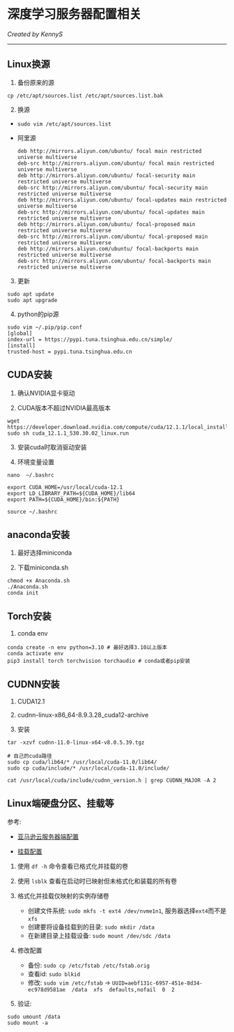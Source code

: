 # 深度学习服务器配置相关

*Created by KennyS*

---


## Linux换源

1. 备份原来的源

`cp /etc/apt/sources.list /etc/apt/sources.list.bak`

2. 换源

- `sudo vim /etc/apt/sources.list`

- 阿里源
    ```
    deb http://mirrors.aliyun.com/ubuntu/ focal main restricted universe multiverse
    deb-src http://mirrors.aliyun.com/ubuntu/ focal main restricted universe multiverse
    deb http://mirrors.aliyun.com/ubuntu/ focal-security main restricted universe multiverse
    deb-src http://mirrors.aliyun.com/ubuntu/ focal-security main restricted universe multiverse
    deb http://mirrors.aliyun.com/ubuntu/ focal-updates main restricted universe multiverse
    deb-src http://mirrors.aliyun.com/ubuntu/ focal-updates main restricted universe multiverse
    deb http://mirrors.aliyun.com/ubuntu/ focal-proposed main restricted universe multiverse
    deb-src http://mirrors.aliyun.com/ubuntu/ focal-proposed main restricted universe multiverse
    deb http://mirrors.aliyun.com/ubuntu/ focal-backports main restricted universe multiverse
    deb-src http://mirrors.aliyun.com/ubuntu/ focal-backports main restricted universe multiverse
    ```

3. 更新

```
sudo apt update
sudo apt upgrade
```

4. python的pip源

```
sudo vim ~/.pip/pip.conf
[global]
index-url = https://pypi.tuna.tsinghua.edu.cn/simple/ 
[install]
trusted-host = pypi.tuna.tsinghua.edu.cn
```


## CUDA安装

1. 确认NVIDIA显卡驱动

2. CUDA版本不超过NVIDIA最高版本

```
wget https://developer.download.nvidia.com/compute/cuda/12.1.1/local_installers/cuda_12.1.1_530.30.02_linux.run
sudo sh cuda_12.1.1_530.30.02_linux.run
```

3. 安装cuda时取消驱动安装

4. 环境变量设置

```
nano  ~/.bashrc

export CUDA_HOME=/usr/local/cuda-12.1
export LD_LIBRARY_PATH=${CUDA_HOME}/lib64
export PATH=${CUDA_HOME}/bin:${PATH}

source ~/.bashrc
```


## anaconda安装

1. 最好选择miniconda

2. 下载miniconda.sh

```
chmod +x Anaconda.sh
./Anaconda.sh
conda init
```


## Torch安装

1. conda env

```
conda create -n env python=3.10 # 最好选择3.10以上版本
conda activate env
pip3 install torch torchvision torchaudio # conda或者pip安装
```


## CUDNN安装

1. CUDA12.1

2. cudnn-linux-x86_64-8.9.3.28_cuda12-archive

3. 安装

```
tar -xzvf cudnn-11.0-linux-x64-v8.0.5.39.tgz

# 自己的cuda路径
sudo cp cuda/lib64/* /usr/local/cuda-11.0/lib64/
sudo cp cuda/include/* /usr/local/cuda-11.0/include/

cat /usr/local/cuda/include/cudnn_version.h | grep CUDNN_MAJOR -A 2
```


## Linux端硬盘分区、挂载等

参考: 
- [亚马逊云服务器端配置](https://docs.aws.amazon.com/zh_cn/AWSEC2/latest/UserGuide/add-instance-store-volumes.html)

- [挂载配置](https://docs.aws.amazon.com/ebs/latest/userguide/ebs-using-volumes.html#ebs-mount-after-reboot)


1. 使用 `df -h` 命令查看已格式化并挂载的卷

2. 使用 `lsblk` 查看在启动时已映射但未格式化和装载的所有卷

3. 格式化并挂载仅映射的实例存储卷

    - 创建文件系统: `sudo mkfs -t ext4 /dev/nvme1n1`, 服务器选择`ext4`而不是`xfs`
    - 创建要将设备挂载到的目录: `sudo mkdir /data`
    - 在新建目录上挂载设备: `sudo mount /dev/sdc /data`

4. 修改配置

    - 备份: `sudo cp /etc/fstab /etc/fstab.orig`
    - 查看id: `sudo blkid`
    - 修改: `sudo vim /etc/fstab` -> `UUID=aebf131c-6957-451e-8d34-ec978d9581ae  /data  xfs  defaults,nofail  0  2`

5. 验证: 

```
sudo umount /data
sudo mount -a
```
